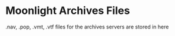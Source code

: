 # Moonlight Archives Files
.nav, .pop, .vmt, .vtf files for the archives servers are stored in here
